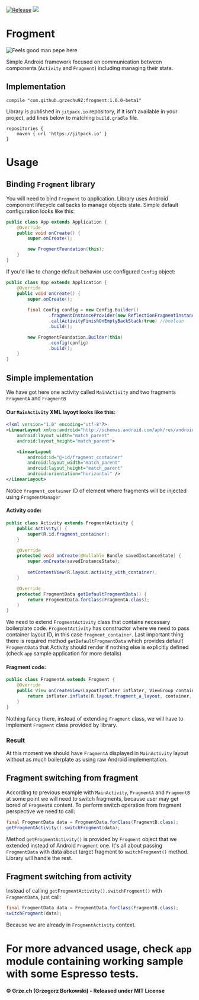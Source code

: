 [![Release](https://jitpack.io/v/grzechu92/frogment.svg)](https://jitpack.io/#grzechu92/frogment)
[![](https://jitpack.io/v/grzechu92/frogment/month.svg)](https://jitpack.io/#grzechu92/frogment)

# Frogment

![Feels good man pepe here](http://i0.kym-cdn.com/entries/icons/original/000/000/142/feelsgoodman.png)

Simple Android framework focused on communication between components (`Activity` and `Fragment`) including managing their state.

## Implementation

```
compile "com.github.grzechu92:frogment:1.0.0-beta1"
```

Library is published in `jitpack.io` repository, if it isn't available in your project, add lines below to matching `build.gradle` file.

```
repositories {
    maven { url 'https://jitpack.io' }
}
```

# Usage

## Binding `Frogment` library

You will need to bind `Frogment` to application. Library uses Android component lifecycle callbacks to manage objects state. Simple default configuration looks like this:

```java
public class App extends Application {
    @Override
    public void onCreate() {
        super.onCreate();

        new FrogmentFoundation(this);
    }
}
```

If you'd like to change default behavior use configured `Config` object:

```java
public class App extends Application {
    @Override
    public void onCreate() {
        super.onCreate();
        
        final Config config = new Config.Builder()
                .fragmentInstanceProvider(new ReflectionFragmentInstanceProvider()) //any class implementing FragmentInstanceProvider interface
                .callActivityFinishOnEmptyBackStack(true) //boolean
                .build();

        new FrogmentFoundation.Builder(this)
                .config(config)
                .build();
    }
}
```

## Simple implementation

We have got here one activity called `MainActivity` and two fragments `FragmentA` and `FragmentB`

#### Our `MainActivity` XML layoyt looks like this:

```xml
<?xml version="1.0" encoding="utf-8"?>
<LinearLayout xmlns:android="http://schemas.android.com/apk/res/android"
    android:layout_width="match_parent"
    android:layout_height="match_parent">

    <LinearLayout
        android:id="@+id/fragment_container"
        android:layout_width="match_parent"
        android:layout_height="match_parent"
        android:orientation="horizontal" />
</LinearLayout>
```

Notice `fragment_container` ID of element where fragments will be injected using `FragmentManager`

#### Activity code:

```java
public class Activity extends FrogmentActivity {
    public Activity() {
        super(R.id.fragment_container);
    }

    @Override
    protected void onCreate(@Nullable Bundle savedInstanceState) {
        super.onCreate(savedInstanceState);
    
        setContentView(R.layout.activity_with_container);
    }

    @Override
    protected FrogmentData getDefaultFrogmentData() {
        return FrogmentData.forClass(FragmentA.class);
    }
}
```

We need to extend `FrogmentActivity` class that contains necessary boilerplate code. `FrogmentActivity` has constructor where we need to pass container layout ID, in this case `fragment_container`. Last important thing there is required method `getDefaultFrogmentData` which provides default `FrogmentData` that Activity should render if nothing else is explicitly defined (check `app` sample application for more details)

#### Fragment code:

```java
public class FragmentA extends Frogment {
    @Override
    public View onCreateView(LayoutInflater inflater, ViewGroup container, Bundle savedInstanceState) {
        return inflater.inflate(R.layout.fragment_a_layout, container, false);
    }
}
```

Nothing fancy there, instead of extending `Fragment` class, we will have to implement `Frogment` class provided by library.

### Result

At this moment we should have `FragmentA` displayed in `MainActivity` layout without as much boilerplate as using raw Android implementation.

## Fragment switching from fragment

According to previous example with `MainActivity`, `FragmentA` and `FragmentB` at some point we will need to switch fragments, because user may get bored of `FragmentA` content. To perform switch operation from fragment perspective we need to call:

```java
final FrogmentData data = FrogmentData.forClass(FragmentB.class);
getFrogmentActivity().switchFrogment(data);
```

Method `getFrogmentActivity()` is provided by `Frogment` object that we extended instead of Android `Fragment` one. It's all about passing `FrogmentData` with data about target fragment to `switchFrogment()` method. Library will handle the rest.

## Fragment switching from activity

Instead of calling `getFrogmentActivity().switchFrogment()` with `FragmentData`, just call:

```java
final FrogmentData data = FrogmentData.forClass(FragmentB.class);
switchFrogment(data);
```

Because we are already in `FrogmentActivity` context.

# For more advanced usage, check `app` module containing working sample with some Espresso tests.

#### &copy; Grze.ch (Grzegorz Borkowski) - Released under MIT License